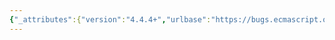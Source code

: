 ```yaml
---
{"_attributes":{"version":"4.4.4+","urlbase":"https://bugs.ecmascript.org/","maintainer":"dherman@mozilla.com"},"bug":{"bug_id":813,"creation_ts":"2012-10-24 17:20:00 -0700","short_desc":"12.6.4: \"LexicallyDeclaredNames of ForDeclaration\"","delta_ts":"2012-10-26 15:34:09 -0700","product":"Draft for 6th Edition","component":"editorial issue","version":"Rev 10: September 27, 2012 Draft","rep_platform":"All","op_sys":"All","bug_status":"RESOLVED","resolution":"FIXED","priority":"Normal","bug_severity":"normal","everconfirmed":true,"reporter":{"uid":"jmdyck","name":"Michael Dyck"},"assigned_to":{"uid":"allen","name":"Allen Wirfs-Brock"},"long_desc":[{"commentid":2022,"comment_count":0,"who":{"uid":"jmdyck","name":"Michael Dyck"},"bug_when":"2012-10-24 17:20:05 -0700","thetext":"In 12.6.4 \"The for-in and for-of Statements\",\nunder \"Static Semantics: Early Errors\",\ngroup 2 bullet 1 says:\n    It is a Syntax Error if any element of the LexicallyDeclaredNames\n    of ForDeclaration also occurs in the VarDeclaredNames of Statement.\n\nbut LexicallyDeclaredNames is not defined on ForDeclaration.\n(And ForDeclaration doesn't participate in any chain productions,\nso it can't be defined implicitly.)\n\nChange \"LexicallyDeclaredNames\" to \"BoundNames\", I think."},{"commentid":2029,"comment_count":1,"who":{"uid":"allen","name":"Allen Wirfs-Brock"},"bug_when":"2012-10-24 19:38:52 -0700","thetext":"Corrected in rev 11 editor's draft"},{"commentid":2109,"comment_count":2,"who":{"uid":"allen","name":"Allen Wirfs-Brock"},"bug_when":"2012-10-26 15:34:09 -0700","thetext":"in October 26, 2012 release draft"}]}}
---
```

